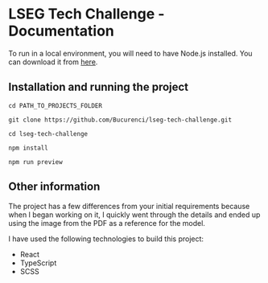 # LSEG Tech Challenge - Documentation

To run in a local environment, you will need to have Node.js installed. You can download it from [here](https://nodejs.org/en/).

## Installation and running the project

```
cd PATH_TO_PROJECTS_FOLDER

git clone https://github.com/Bucurenci/lseg-tech-challenge.git

cd lseg-tech-challenge

npm install

npm run preview
```

## Other information

The project has a few differences from your initial requirements because when I began working on it, I quickly went through the details and ended up using the image from the PDF as a reference for the model.

I have used the following technologies to build this project:

- React
- TypeScript
- SCSS
